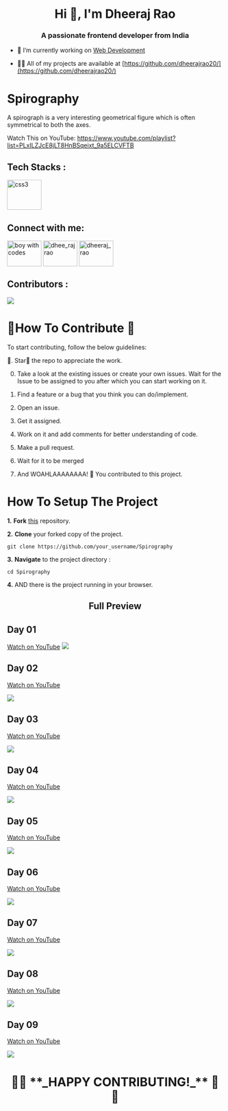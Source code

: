 <h1 align="center">Hi 👋, I'm Dheeraj Rao</h1>
<h3 align="center">A passionate frontend developer from India</h3>

- 🔭 I’m currently working on [Web Development](https://www.youtube.com/channel/UCHUZS2VgprpnN1dtLqb6ABA)

- 👨‍💻 All of my projects are available at [https://github.com/dheerajrao20/](https://github.com/dheerajrao20/)
# Spirography
A spirograph is a very interesting geometrical figure which is often symmetrical to both the axes.

Watch This on YouTube:
<a href="https://www.youtube.com/playlist?list=PLxILZJcE8jLT8HnBSqeixt_9a5ELCVFTB" target="blank">https://www.youtube.com/playlist?list=PLxILZJcE8jLT8HnBSqeixt_9a5ELCVFTB</a> 
<br>
<h2 align="left"> Tech Stacks :</h2>
<p align="left"> <a href="https://www.w3schools.com/python/" target="_blank" rel="noreferrer"> <img src="https://raw.githubusercontent.com/devicons/devicon/master/icons/python/python-original-wordmark.svg" alt="css3" width="80" height="70"/> </a></p>
  <h2 align="left">Connect with me:</h2>
<p align="left">
  <a href="https://www.youtube.com/channel/UCHUZS2VgprpnN1dtLqb6ABA" target="blank"><img align="center" src="https://raw.githubusercontent.com/rahuldkjain/github-profile-readme-generator/master/src/images/icons/Social/youtube.svg" alt="boy with codes" height="60" width="80" /></a> 
<a href="https://instagram.com/dhee_rajrao" target="blank"><img align="center" src="https://raw.githubusercontent.com/rahuldkjain/github-profile-readme-generator/master/src/images/icons/Social/instagram.svg" alt="dhee_rajrao" height="60" width="80" /></a>
<a href="https://codeforces.com/profile/dheeraj_rao" target="blank"><img align="center" src="https://raw.githubusercontent.com/rahuldkjain/github-profile-readme-generator/master/src/images/icons/Social/codeforces.svg" alt="dheeraj_rao" height="60" width="80" /></a>
</p>
<h2 align="left">Contributors :</h2>
<a href="https://github.com/dheerajrao20/Spirography/graphs/contributors">
    <img src="https://contrib.rocks/image?repo=dheerajrao20/Spirography" />
  </a>
  

  
# 🎇How To Contribute 🎇

To start contributing, follow the below guidelines:

🌟. Star🌟 the repo to appreciate the work.

0. Take a look at the existing issues or create your own issues. Wait for the Issue to be assigned to you after which you can start working on it.

1. Find a feature or a bug that you think you can do/implement.

2. Open an issue.

3. Get it assigned.

4. Work on it and add comments for better understanding of code.

5. Make a pull request.

6. Wait for it to be merged

7. And WOAHLAAAAAAAA! 🎉 You contributed to this project.

# How To Setup The Project

**1.** **Fork** [this](https://github.com/dheerajrao20/Spirography) repository.

**2.** **Clone** your forked copy of the project.

```
git clone https://github.com/your_username/Spirography
```

**3.** **Navigate** to the project directory :

```
cd Spirography
```

**4.** AND there is the project running in your browser.

<h2 align="center"> Full Preview</a>

<h2>Day 01</h2>

<a href="https://www.youtube.com/watch?v=I7sSWSNG29Y&list=PLxILZJcE8jLT8HnBSqeixt_9a5ELCVFTB&index=1">Watch on YouTube</a>
<img src="https://github.com/dheerajrao20/Spirography/blob/main/Spiral_01/pro%201.png?raw=true" />

<h2>Day 02</h2>

<a href="https://www.youtube.com/watch?v=EgIbTswfIzg">Watch on YouTube</a>

<img src="https://github.com/dheerajrao20/Spirography/blob/main/Spiral_02/pro%202.png?raw=true" />

<h2>Day 03</h2>

<a href="https://www.youtube.com/watch?v=jy5SwPG6bvE">Watch on YouTube</a>

<img src="https://github.com/dheerajrao20/Spirography/blob/main/Spiral_03/pro%203.png?raw=true" />

<h2>Day 04</h2>

<a href="https://www.youtube.com/watch?v=Gd42yHzjMXk">Watch on YouTube</a>

<img src="https://github.com/dheerajrao20/Spirography/blob/main/Spiral_02/pro%202.png?raw=true" />

<h2>Day 05</h2>

<a href="https://www.youtube.com/watch?v=c3IZmjkwTes">Watch on YouTube</a>

<img src="https://github.com/dheerajrao20/Spirography/blob/main/Spiral_02/pro%202.png?raw=true" />

<h2>Day 06</h2>

<a href="https://www.youtube.com/watch?v=8OZVLhfw_Eg">Watch on YouTube</a>

<img src="https://github.com/dheerajrao20/Spirography/blob/main/Spiral_02/pro%202.png?raw=true" />

<h2>Day 07</h2>

<a href="https://www.youtube.com/watch?v=DHpbI84p-Pc">Watch on YouTube</a>

<img src="https://github.com/dheerajrao20/Spirography/blob/main/Spiral_02/pro%202.png?raw=true" />


<h2>Day 08</h2>

<a href="https://www.youtube.com/watch?v=p-FxpnevlPI">Watch on YouTube</a>

<img src="https://github.com/dheerajrao20/Spirography/blob/main/Spiral_02/pro%202.png?raw=true" />

<h2>Day 09</h2>

<a href="https://www.youtube.com/watch?v=3-uEGZ4TSyY">Watch on YouTube</a>

<img src="https://github.com/dheerajrao20/Spirography/blob/main/Spiral_02/pro%202.png?raw=true" />

<h1 align="center">🎉🎉 **_HAPPY CONTRIBUTING!_** 🎉🎉 </h1>

